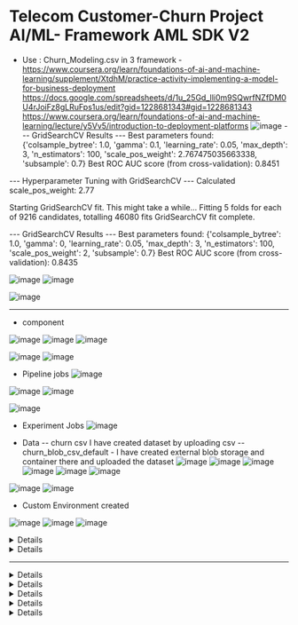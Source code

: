 # Telecom Customer-Churn Project AI/ML- Framework AML SDK V2
- Use : Churn_Modeling.csv
in 3 framework - https://www.coursera.org/learn/foundations-of-ai-and-machine-learning/supplement/XtdhM/practice-activity-implementing-a-model-for-business-deployment
https://docs.google.com/spreadsheets/d/1u_25Gd_lli0m9SQwrfNZfDM0U4rJoiFz8gLRuFps1us/edit?gid=1228681343#gid=1228681343
https://www.coursera.org/learn/foundations-of-ai-and-machine-learning/lecture/y5Vv5/introduction-to-deployment-platforms
![image](https://github.com/user-attachments/assets/e294ff86-5b2b-4d84-821d-2896ef452c61)
--- GridSearchCV Results ---
Best parameters found: {'colsample_bytree': 1.0, 'gamma': 0.1, 'learning_rate': 0.05, 'max_depth': 3, 'n_estimators': 100, 'scale_pos_weight': 2.767475035663338, 'subsample': 0.7}
Best ROC AUC score (from cross-validation): 0.8451

--- Hyperparameter Tuning with GridSearchCV ---
Calculated scale_pos_weight: 2.77

Starting GridSearchCV fit. This might take a while...
Fitting 5 folds for each of 9216 candidates, totalling 46080 fits
GridSearchCV fit complete.

--- GridSearchCV Results ---
Best parameters found: {'colsample_bytree': 1.0, 'gamma': 0, 'learning_rate': 0.05, 'max_depth': 3, 'n_estimators': 100, 'scale_pos_weight': 2, 'subsample': 0.7}
Best ROC AUC score (from cross-validation): 0.8435




![image](https://github.com/user-attachments/assets/8dd60f37-cd96-4760-be1b-c83400afb965)
![image](https://github.com/user-attachments/assets/95f9e97f-4fe6-4acd-97a8-8f0f2442efc2)

![image](https://github.com/user-attachments/assets/379e504d-e020-4f58-a33a-6f1354932201)




-------------------------------------------------------------------------------------------------------------------------
- component

![image](https://github.com/user-attachments/assets/950f88ac-b0d4-42ca-932a-7e6430638bdf)
![image](https://github.com/user-attachments/assets/04553556-c10f-41fe-a96f-2bf6d51b97bb)
![image](https://github.com/user-attachments/assets/cfe8d3b4-a3b6-47ab-85a0-abee60d25bd4)

![image](https://github.com/user-attachments/assets/360f2be0-2478-4f2b-baec-223c89947924)
![image](https://github.com/user-attachments/assets/555476f7-7fcd-41fd-afb4-aa88faf3fb71)

- Pipeline jobs
![image](https://github.com/user-attachments/assets/ce201a36-d2c4-4601-8e6f-74d767da46db)

![image](https://github.com/user-attachments/assets/aebf7857-30f5-4f29-a6f2-4977f5ea7421)
![image](https://github.com/user-attachments/assets/bf4cd8f4-9d59-4bfb-b7dc-ca1a9e93c4a0)

![image](https://github.com/user-attachments/assets/4f0da376-ba1f-4507-b1c7-2ee90be43efc)


- Experiment Jobs
![image](https://github.com/user-attachments/assets/fac1439d-3881-45f5-93dc-230da88f8878)


- Data
  -- churn csv I have created dataset by uploading csv
  -- churn_blob_csv_default - I have created external blob storage and container there and uploaded the dataset
![image](https://github.com/user-attachments/assets/d8c2416c-4d86-40e2-ad40-4c3ecf160e08)
![image](https://github.com/user-attachments/assets/dafac8fc-9985-46b4-b366-d834e52524b8)
![image](https://github.com/user-attachments/assets/27fcb838-3a00-4f35-8e6b-a22bb682a470)
![image](https://github.com/user-attachments/assets/7f286199-0c1d-4bda-9685-baed09a2931e)
![image](https://github.com/user-attachments/assets/cc9a127c-bd06-4f3d-95bc-02601679544b)
![image](https://github.com/user-attachments/assets/54ca06ab-4f87-4869-8eed-28f92eb8ee32)

![image](https://github.com/user-attachments/assets/33c769aa-c381-4f47-be96-1b370087cf90)
![image](https://github.com/user-attachments/assets/ec473ac5-1bbd-4a4d-bb88-c1a8e10a31f0)


 - Custom Environment created

![image](https://github.com/user-attachments/assets/1947dde9-63eb-4633-950c-2359267740c5)
![image](https://github.com/user-attachments/assets/0f6e6264-15bc-45bb-b208-de8e6a18f15a)
![image](https://github.com/user-attachments/assets/d492cd0c-f177-4c06-a557-7e3c8a79b7da)


<details>

  metrics: accuracy (the proportion of correct predictions) and AUC (a measure of the model's ability to discriminate between classes)
- The ROC curve plots the True Positive Rate (TPR) against the False Positive Rate (FPR) at various threshold settings.

- AUC represents the degree or measure of separability. It tells us how much the model is capable of distinguishing between classes.

- An AUC of 1.0 means the model perfectly distinguishes between the positive and negative classes.

🔍 Understanding the Confusion Matrix
The heatmap you shared is a confusion matrix, used to evaluate classification model performance:

Predicted No (0)	Predicted Yes (1)
Actual No	1200 (TN)	230 (FP)
Actual Yes	140 (FN)	240 (TP)

Accuracy: (TP + TN) / Total = (1200 + 240) / (1200 + 230 + 140 + 240) ≈ 0.80

Precision (for Churn=1): TP / (TP + FP) = 240 / (240 + 230) ≈ 0.51

Recall (for Churn=1): TP / (TP + FN) = 240 / (240 + 140) ≈ 0.63

F1-score is moderate → indicating some imbalance or difficulty in predicting churn.

📊 Feature Correlation with Churn
You shared a sorted correlation list. The top negative correlations (features reducing churn likelihood) include:

Feature	Correlation
tenure	-0.35
Contract_Two year	-0.30
DeviceProtection_No internet service	-0.22
OnlineSecurity_Yes	-0.17
TechSupport_Yes	-0.16

Top positive correlations (features increasing churn likelihood):

Feature	Correlation
Contract_Month-to-month	+0.40
OnlineSecurity_No	+0.34
TechSupport_No	+0.33

✅ Top 5 Features for Churn Prediction
Based on absolute correlation:

tenure (↓ churn with more tenure)

Contract_Month-to-month (↑ churn)

OnlineSecurity_No (↑ churn)

TechSupport_No (↑ churn)

Contract_Two year (↓ churn)

These features are very predictive and should be prioritized.

Purpose: This entire line calculates the correlation of all features in your X_all DataFrame with the 'Churn' variable and then sorts them. This is a very common step in feature selection or understanding feature importance:

High positive correlation: Features that have a high positive correlation with 'Churn' mean that as the value of that feature increases, the likelihood of churn also increases.
High negative correlation: Features that have a high negative correlation with 'Churn' mean that as the value of that feature increases, the likelihood of churn decreases.
Close to zero correlation: Features with correlations close to zero have little linear relationship with 'Churn'.
4. The Output (Correlation Values):

The output you provided is the sorted list of correlation coefficients with 'Churn'. Let's interpret some of the key ones:

tenure -0.352404: This indicates a moderately strong negative correlation. Customers with longer tenure (have been with the company longer) are less likely to churn. This makes intuitive sense.
Contract_Two year -0.302253: Customers on a two-year contract are significantly less likely to churn. This is also expected, as longer contracts imply more commitment.
DeviceProtection_No internet service -0.227890 (and similar for StreamingTV, OnlineBackup, etc. with "No internet service"): These indicate that customers who don't have internet service (and thus don't have these internet-dependent services) are less likely to churn. This group might have different service expectations or needs.
InternetService_No -0.227890: This directly confirms the above point – not having internet service is negatively correlated with churn.
PaperlessBilling_No -0.191825: Customers who don't use paperless billing are slightly less likely to churn.
Contract_One year -0.177820: Similar to two-year contracts, one-year contracts also show a negative correlation with churn.
OnlineSecurity_Yes -0.171226: Customers who have online security are less likely to churn. This suggests that value-added services can improve retention.
TechSupport_Yes -0.164674: Similar to online security, customers with tech support are less likely to churn.
Dependents_Yes -0.164221: Customers with dependents are less likely to churn.
SeniorCitizen_No -0.150889: Customers who are not senior citizens are less likely to churn. (Conversely, senior citizens are more likely to churn.)
Partner_Yes -0.150448: Customers with a partner are less likely to churn.
TechSupport_No 0.337281: This is a strong positive correlation. Customers who do not have tech support are more likely to churn. This is the inverse of TechSupport_Yes and makes sense.
OnlineSecurity_No 0.342637: Similar to tech support, not having online security is strongly positively correlated with churn.
Contract_Month-to-month 0.405103: This is the strongest positive correlation in your output. Customers on a month-to-month contract are much more likely to churn. This is a very common finding in churn analysis, as these customers have less commitment.
Churn 1.000000: This is the correlation of 'Churn' with itself, which is always 1.0.
In Summary:

You are performing a preliminary exploration of your customer churn dataset.

You're separating your features into categories (which will likely be one-hot encoded later) and numerical features.
You're then calculating the correlation of all these features (after potentially transforming categorical ones into numerical representations) with your target variable, 'Churn'.
The correlation output helps you identify which features are most strongly associated with churn (both positively and negatively). This information is crucial for:
Feature selection: Deciding which features are most relevant for building a predictive model.
Understanding customer behavior: Gaining insights into why customers churn (e.g., month-to-month contracts are a big churn driver, while long tenure reduces churn).
Business strategies: Informing business decisions to reduce churn (e.g., offering incentives for longer contracts, promoting online security/tech support).

-----------------------------------------------------------------------------------------------------------------------




🔧 Which Models to Use for Churn Prediction?
Given:

Binary classification

Some imbalance in churned vs non-churned

Mix of categorical and numerical features
-------------------------------------------------------------------------------------------------------------------------------------------------
Confusion Matrix Visualization

The image you provided is a Confusion Matrix, visualized as a heatmap.

What it represents: A confusion matrix is a table that summarizes the performance of a classification algorithm. It shows the number of correct and incorrect predictions made by the model compared to the actual outcomes.

Axes:

X-axis (horizontal): Predicted classes (0 and 1)
Y-axis (vertical): Actual classes (0 and 1)
Cells (Reading the numbers - Note: The e+02 means * 10^2, so 1.2e+03 is 1200):

Top-Left (Actual 0, Predicted 0): 1.2e+03 (1200)

These are True Negatives (TN).
The model correctly predicted 1200 instances as class 0 (e.g., "did not churn").
Top-Right (Actual 0, Predicted 1): 2.2e+02 (220)

These are False Positives (FP), also known as Type I errors.
The model incorrectly predicted 220 instances as class 1 (e.g., "churned"), when they were actually class 0 ("did not churn").
Bottom-Left (Actual 1, Predicted 0): 1.2e+02 (120)

These are False Negatives (FN), also known as Type II errors.
The model incorrectly predicted 120 instances as class 0 ("did not churn"), when they were actually class 1 ("churned").
Bottom-Right (Actual 1, Predicted 1): 2.4e+02 (240)

These are True Positives (TP).
The model correctly predicted 240 instances as class 1 ("churned").
Interpretation:

The model seems to be better at predicting class 0 (no churn) than class 1 (churn), given the higher number of True Negatives (1200) compared to True Positives (240).
There are a significant number of False Positives (220), meaning the model incorrectly predicts churn for non-churning customers.
There are also False Negatives (120), meaning the model misses some actual churners.
2. Overall Metrics

Accuracy: 0.8040885860306644 (approx. 80.4%)

Formula: (TP + TN) / (TP + TN + FP + FN)
Meaning: This is the proportion of total predictions that were correct. In your case, about 80.4% of the predictions made by the model were accurate.
Consideration: While accuracy is a good general metric, for imbalanced datasets (where one class is much more frequent than the other, which is common in churn prediction), it can be misleading. For example, if 90% of customers don't churn, a model that always predicts "no churn" would have 90% accuracy, but it would be useless for identifying actual churners.
AUC: 0.8456332802690063 (approx. 0.846)

AUC stands for Area Under the Receiver Operating Characteristic (ROC) Curve.
Meaning: AUC measures the ability of a classifier to distinguish between classes. A higher AUC value indicates a better model.
An AUC of 0.5 suggests the model performs no better than random guessing.
An AUC of 1.0 represents a perfect classifier.
Interpretation: An AUC of 0.846 is generally considered very good, indicating that your model has a strong ability to differentiate between churning and non-churning customers. This is often a more reliable metric than accuracy for imbalanced datasets.
3. Classification Report

This table provides a more detailed breakdown of the model's performance for each class.

              precision    recall  f1-score   support

           0       0.84      0.90      0.87      1294
           1       0.67      0.52      0.59       467

    accuracy                           0.80      1761
   macro avg       0.75      0.71      0.73      1761
weighted avg       0.79      0.80      0.80      1761
Let's explain the columns:

support:

This is the actual number of instances for each class in your testing set.
For class 0 (e.g., "No Churn"): There were 1294 actual instances.
For class 1 (e.g., "Churn"): There were 467 actual instances.
Total instances in testing set: 1294 + 467 = 1761. (This confirms your accuracy calculation denominator).
Observation: The dataset is imbalanced, with significantly more "No Churn" customers than "Churn" customers.
precision:

Formula: TP / (TP + FP) (For a given class)
Meaning: Out of all instances that the model predicted as this class, how many were actually correct? It answers: "When it says it's this class, how often is it right?"
Class 0 (No Churn): 0.84
When the model predicted "No Churn," it was correct 84% of the time.
Class 1 (Churn): 0.67
When the model predicted "Churn," it was correct 67% of the time. This means 33% of its "churn" predictions were actually non-churners (False Positives).
recall:

Formula: TP / (TP + FN) (For a given class)
Meaning: Out of all the actual instances of this class, how many did the model correctly identify? It answers: "Of all the actual cases of this class, how many did it find?" Also known as Sensitivity.
Class 0 (No Churn): 0.90
The model correctly identified 90% of the actual "No Churn" customers.
Class 1 (Churn): 0.52
The model correctly identified only 52% of the actual "Churn" customers. This means 48% of actual churners were missed (False Negatives).
f1-score:

Formula: 2 * (Precision * Recall) / (Precision + Recall)
Meaning: This is the harmonic mean of precision and recall. It's a useful metric when you need a balance between precision and recall, especially in imbalanced datasets. A high f1-score means low false positives and low false negatives.
Class 0 (No Churn): 0.87
Class 1 (Churn): 0.59
The F1-score for churn (class 1) is significantly lower, reflecting the trade-off between its precision (0.67) and relatively low recall (0.52).
accuracy:

This is the overall accuracy we discussed earlier, repeated here for convenience.
macro avg:

The unweighted average of precision, recall, and f1-score across both classes. It treats all classes equally.
weighted avg:

The average of precision, recall, and f1-score, weighted by the support (number of true instances) for each class. This is usually more representative for imbalanced datasets.
Overall Interpretation and What It Means for Churn Prediction:

Good overall performance: The accuracy of 80.4% and especially the AUC of 0.846 suggest that your model is performing quite well at discriminating between churners and non-churners.
Imbalanced Classes: The support values clearly show that your dataset has more non-churning customers (Class 0) than churning customers (Class 1).
Model's Strengths:
The model is very good at identifying non-churning customers (high recall for Class 0 - 90%).
When it predicts someone won't churn, it's usually right (high precision for Class 0 - 84%).
Model's Weaknesses (for Churn Prediction):
Identifying actual churners (Recall for Class 1 - 52%): This is the main challenge. The model only correctly identifies about half of the customers who actually churn. This means many actual churners are being missed (False Negatives).
False Positives for Churn (Precision for Class 1 - 67%): When the model predicts someone will churn, it's wrong about 33% of the time. This leads to incorrectly flagging non-churners.
What to do next for churn prediction:

For churn prediction, recall for the "churn" class (Class 1) is often more critical than accuracy. It's usually more important to identify as many actual churners as possible (so you can intervene and try to retain them), even if it means a few more false alarms.

Given the lower recall for Class 1 (52%), you might consider:

Adjusting the classification threshold: If you're using a probabilistic model, lowering the threshold for classifying a customer as "churn" might increase recall (at the cost of precision).
Resampling techniques: Oversampling the minority class (churners) or undersampling the majority class (non-churners) during training.
Using different evaluation metrics for model selection: Focusing on F1-score for Class 1, or prioritizing recall during model optimization.
Exploring different algorithms: Some algorithms are better suited for imbalanced datasets.
Feature Engineering: Creating new features that might provide more predictive power for churn.
In summary, your model is generally good, but there's room for improvement in its ability to correctly identify all actual churners, which is often the primary goal in churn prediction.


--------------------------------------------------------------------------------------------------------------------------------
Recommended models:

Random Forest Classifier

Handles both types of features well

Robust to overfitting

Easy to interpret via feature importance

XGBoost or LightGBM

Excellent performance on tabular data

Great for imbalanced data (can tune scale_pos_weight)

Supports built-in handling of missing data

Logistic Regression (baseline)

Quick to implement and benchmark

Useful for interpretability

⚙️ Hyperparameter Tuning Tips
Use GridSearchCV or RandomizedSearchCV. For imbalanced classification, focus on:

For RandomForest:

python
params = {
  'n_estimators': [100, 200],
  'max_depth': [10, 20, None],
  'min_samples_split': [2, 5],
  'class_weight': ['balanced']
}


For XGBoost:

params = {
  'n_estimators': [100, 300],
  'max_depth': [3, 6],
  'learning_rate': [0.01, 0.1],
  'scale_pos_weight': [1, 3, 5]  # important for imbalance
}

Let’s break this down in a structured way to help you understand what's going on with your churn prediction project, how to interpret the results, and which algorithms and tuning strategies can optimize your model.

---

### 🔍 **Understanding the Confusion Matrix**

The heatmap you shared is a **confusion matrix**, used to evaluate classification model performance:

|                | Predicted No (0) | Predicted Yes (1) |
| -------------- | ---------------- | ----------------- |
| **Actual No**  | 1200 (TN)        | 230 (FP)          |
| **Actual Yes** | 140 (FN)         | 240 (TP)          |

* **Accuracy**: `(TP + TN) / Total = (1200 + 240) / (1200 + 230 + 140 + 240) ≈ 0.80`
* **Precision (for Churn=1)**: `TP / (TP + FP) = 240 / (240 + 230) ≈ 0.51`
* **Recall (for Churn=1)**: `TP / (TP + FN) = 240 / (240 + 140) ≈ 0.63`
* **F1-score** is moderate → indicating some imbalance or difficulty in predicting churn.

---

### 📊 **Feature Correlation with Churn**

You shared a sorted correlation list. The top **negative correlations** (features reducing churn likelihood) include:

| Feature                                | Correlation |
| -------------------------------------- | ----------- |
| `tenure`                               | -0.35       |
| `Contract_Two year`                    | -0.30       |
| `DeviceProtection_No internet service` | -0.22       |
| `OnlineSecurity_Yes`                   | -0.17       |
| `TechSupport_Yes`                      | -0.16       |

Top **positive correlations** (features increasing churn likelihood):

| Feature                   | Correlation |
| ------------------------- | ----------- |
| `Contract_Month-to-month` | +0.40       |
| `OnlineSecurity_No`       | +0.34       |
| `TechSupport_No`          | +0.33       |

### ✅ **Top 5 Features for Churn Prediction**

Based on absolute correlation:

1. `tenure` (↓ churn with more tenure)
2. `Contract_Month-to-month` (↑ churn)
3. `OnlineSecurity_No` (↑ churn)
4. `TechSupport_No` (↑ churn)
5. `Contract_Two year` (↓ churn)

These features are very predictive and should be prioritized.

---

### 🔧 **Which Models to Use for Churn Prediction?**

Given:

* Binary classification
* Some imbalance in churned vs non-churned
* Mix of categorical and numerical features

**Recommended models:**

1. **Random Forest Classifier**

   * Handles both types of features well
   * Robust to overfitting
   * Easy to interpret via feature importance

2. **XGBoost or LightGBM**

   * Excellent performance on tabular data
   * Great for imbalanced data (can tune `scale_pos_weight`)
   * Supports built-in handling of missing data

3. **Logistic Regression (baseline)**

   * Quick to implement and benchmark
   * Useful for interpretability

---

### ⚙️ **Hyperparameter Tuning Tips**

Use `GridSearchCV` or `RandomizedSearchCV`. For imbalanced classification, focus on:

**For RandomForest:**

```python
params = {
  'n_estimators': [100, 200],
  'max_depth': [10, 20, None],
  'min_samples_split': [2, 5],
  'class_weight': ['balanced']
}
```

**For XGBoost:**

```python
params = {
  'n_estimators': [100, 300],
  'max_depth': [3, 6],
  'learning_rate': [0.01, 0.1],
  'scale_pos_weight': [1, 3, 5]  # important for imbalance
}
```

---

### 🧠 Evaluation Metrics

Since your model might struggle more with minority class (churned customers), use:

* **AUC-ROC**: Already mentioned (0.84, quite good!)
* **F1-score**: Better than accuracy when imbalance exists
* **Precision-Recall curve**: For assessing performance on positive (churn) class

---

Would you like help with writing optimized code for modeling or hyperparameter tuning using `RandomForest`, `XGBoost`, or as an Azure ML pipeline?


  
</details>


<details>

Algorithms to Choose:
While many algorithms can work, some are inherently better or easier to adapt for imbalanced datasets.

1. Tree-Based Ensemble Methods (Often Top Performers):

Random Forest:
Pros: Robust to overfitting, can handle high-dimensional data, implicitly performs some feature importance. Good default choice.
Optimization Strategy: Can be tuned with class_weight='balanced' to give more importance to the minority class.
Gradient Boosting (e.g., XGBoost, LightGBM, CatBoost):
Pros: Generally provide state-of-the-art performance. Excellent at capturing complex non-linear relationships.
Optimization Strategy:
scale_pos_weight (XGBoost): This is highly effective for imbalanced classification. Set it to count(negative examples) / count(positive examples) (5173 / 1869 ≈ 2.77).
is_unbalance (LightGBM): Set to True.
auto_class_weights (CatBoost): Set to weights.
class_weight='balanced' can also be used if the library supports it directly (less common for boosting, but check documentation).
Consideration: Can be prone to overfitting if not tuned carefully.
2. Logistic Regression:

Pros: Simple, interpretable, good baseline model.
Optimization Strategy: Use class_weight='balanced' to penalize misclassifications of the minority class more heavily. This helps prevent the model from simply predicting the majority class all the time.
3. Support Vector Machines (SVMs):

Pros: Effective in high-dimensional spaces, robust to outliers.
Optimization Strategy: Use class_weight='balanced' or adjust the C parameter carefully. However, for large datasets, SVMs can be computationally expensive.
4. k-Nearest Neighbors (k-NN):

Pros: Simple, non-parametric.
Consideration: Can be sensitive to irrelevant features and the curse of dimensionality. Less commonly the top performer for imbalanced classification without careful preprocessing.
5. Neural Networks (Deep Learning):

Pros: Can learn very complex patterns.
Optimization Strategy: Requires more data, careful architecture design, and specific handling for imbalance (e.g., custom loss functions, weighted sampling, or weighted loss). More complex to set up and tune.
Strategies to Optimize for Imbalanced Datasets (Beyond Algorithm Choice):
These techniques modify the training process or the data itself to help the model learn from the minority class.

Class Weighting (as mentioned above): This is the most straightforward and often very effective method. It tells the algorithm to assign a higher penalty for misclassifying the minority class. Most Scikit-learn classifiers have a class_weight parameter.

Resampling Techniques:

Oversampling the Minority Class (e.g., SMOTE, ADASYN): Creates synthetic samples for the minority class to balance the dataset.
SMOTE (Synthetic Minority Over-sampling Technique): Creates new synthetic examples that are combinations of existing minority class samples.
ADASYN (Adaptive Synthetic Sampling): Similar to SMOTE but focuses on generating samples for minority class examples that are harder to learn.
Undersampling the Majority Class (e.g., RandomUnderSampler, NearMiss): Randomly removes samples from the majority class to balance the dataset.
Caution: Can lead to loss of valuable information from the majority class if too many samples are removed.
Combined Approaches (e.g., SMOTE-Tomek, SMOTE-ENN): Combine oversampling with undersampling to both create new minority samples and clean up noisy examples in the majority class.
When to Apply: Apply resampling after splitting your data into training and testing sets, and only to the training set to prevent data leakage. Use libraries like imbalanced-learn.
Cost-Sensitive Learning: Directly incorporates misclassification costs into the learning algorithm. This is more advanced and less common for general-purpose algorithms unless they explicitly support it.

Ensemble Methods with Imbalance Handling:

Bagging Classifiers: Can perform well with imbalanced data.
Boosting Classifiers with scale_pos_weight / is_unbalance: As discussed under algorithms, these are highly effective.
Hyperparameter Tuning:
Once you've chosen an algorithm and an imbalance handling strategy, you'll need to tune its hyperparameters.

1. Evaluation Metrics (Crucial for Imbalanced Data):

DO NOT solely rely on Accuracy.
Prioritize:
AUC-ROC (Area Under the Receiver Operating Characteristic Curve): Excellent for evaluating classifier performance across all possible classification thresholds.
Precision, Recall, and F1-score for the Minority Class (Churn):
Recall (Sensitivity): How many actual churners did you correctly identify? (Crucial for not missing potential churners).
Precision: How many of your predicted churners were actually churners? (Important for not wasting resources on false alarms).
F1-score: A balance between precision and recall.
Average Precision (AP) / AUC-PR (Area Under the Precision-Recall Curve): Sometimes preferred over AUC-ROC for highly imbalanced datasets, as it focuses more on the positive class.
2. Tuning Techniques:

Grid Search (GridSearchCV): Exhaustively tries every combination of specified hyperparameters. Good for understanding the parameter space, but can be computationally expensive.
Randomized Search (RandomizedSearchCV): Randomly samples hyperparameter combinations. Often finds a good set of parameters much faster than Grid Search, especially for a large parameter space.
Bayesian Optimization (e.g., using hyperopt, Optuna, Scikit-optimize): More intelligent search algorithms that build a probabilistic model of the objective function (e.g., AUC) and use it to select the next best hyperparameter combination. Much more efficient for complex models and large search spaces.
3. Cross-Validation:

Always use stratified k-fold cross-validation (StratifiedKFold) when tuning models on imbalanced datasets. This ensures that each fold maintains the same proportion of classes as the original dataset, leading to more reliable performance estimates.
Recommended Steps for Your Churn Prediction Task:
Data Preprocessing:

Handle missing values.
Perform one-hot encoding for your categorical features.
Scale numerical features (e.g., using StandardScaler or MinMaxScaler), especially important for algorithms like SVMs or Logistic Regression.
Train-Test Split:

Split your data into training and testing sets (e.g., 80% train, 20% test) using stratify=y to maintain the class distribution in both sets.
Choose an Algorithm & Imbalance Strategy:

Start with a Gradient Boosting model (XGBoost or LightGBM) and use its built-in scale_pos_weight or is_unbalance parameter. This is often the most effective approach.
As a baseline, try Logistic Regression with class_weight='balanced'.
Hyperparameter Tuning with Cross-Validation:

Define a reasonable range of hyperparameters for your chosen algorithm.
Use RandomizedSearchCV or GridSearchCV (if the search space is small) with scoring='roc_auc' (or a custom scorer that prioritizes recall for the positive class if that's your business goal).
Ensure you use StratifiedKFold for cross-validation.
Evaluate on Test Set:

After finding the best model from your training and tuning, evaluate its performance on the unseen test set using the confusion matrix, accuracy, AUC-ROC, and especially precision, recall, and F1-score for the 'Churn' class.
By following these steps, you'll be well-equipped to build a robust churn prediction model for your imbalanced dataset.
  
</details>






















--------------------------------------------------------------------------------------------------------------------------------------
<details>
  


- pipeline -
- Model development
  - - framework choice - the ability of framework to scale with project demands
  - - Model lifecycle
- deployment platform - AKS (Containerized application)- ACI - on cloud scalability: autoscaling, secure your model and integrate with other systems(DB, API, WServices), performance: speed - Powerful Solution
  - - Azure service - would you use to deploy an ML model as a web service that can be accessed by other applications via HTTP requests
- Maintain: App Insights and Monitor (Data Drift) - Continuous monitoring helps ensure the model remains accurate and effective, allowing for timely adjustments if performance issues arise.

  * AutoML - automatically select and tunes best performing model

  - Data access - API, Webscraping, DB, sensor, IoT git, link, external, open source
  
      *  RAG enables AI to retrieve fresh (real-time), relevant data from external sources, enhancing the generated content’s accuracy and relevance.
      *  https://www.coursera.org/learn/foundations-of-ai-and-machine-learning/supplement/AMEqp/comparison-of-data-sources-for-rag-and-traditional-ml-pipelines

 - The main purpose of data encryption is to safeguard sensitive data from unauthorized access, ensuring privacy and security.RBAC is a widely used method for managing user access to sensitive data based on their roles within the organization.
 - Data Management
  - - Data quality -To improve the accuracy and reliability of the AI models
   -- Data governance ensures responsible usage of data, compliance with regulations, and overall data quality throughout its life cycle.
   -- https://www.coursera.org/learn/foundations-of-ai-and-machine-learning/supplement/Nu3A7/practice-activity-auditing-ml-code-for-security-vulnerabilities
   -- https://www.coursera.org/learn/foundations-of-ai-and-machine-learning/supplement/Nu3A7/practice-activity-auditing-ml-code-for-security-vulnerabilities

- ML framework
  * Tensorflow, Pytorch, Keras, Scikit-learn, Apache Spark MLlib, Azure ML SDK
  * Define - Model Type : deep learning task - tensflow/pytorch - large scale - GPU/TPU - cloud - edge
            -- classical ml algorithm - DT, SVM - small/medium - CPU - sk-learn
    
- Azure
    - https://www.coursera.org/learn/foundations-of-ai-and-machine-learning/supplement/qJvih/selecting-the-right-model-deployment-strategy-in-microsoft-azure
 
- Pretrained LLM Model -  Pretrained LLMs can be fine-tuned for customer service tasks, allowing them to understand and respond to queries quickly and accurately, leading to improved customer satisfaction.
    -- T5 - analyze
    -- gpt n bert

- Implementing Models - prep, deploy, monitor - https://www.coursera.org/learn/foundations-of-ai-and-machine-learning/supplement/mwEGm/introduction-to-implementing-models




</details>


<details>

This statement describes a common step in feature selection, particularly in statistical modeling like linear regression. To understand it, let's break down the key terms:

1. Feature:
In machine learning and statistics, a "feature" (also called a predictor or independent variable) is an individual measurable property or characteristic of a phenomenon being observed. For example, if you're trying to predict house prices, features might include square footage, number of bedrooms, location, etc.

2. Significance:
In a statistical model, a feature is considered "significant" if it has a statistically demonstrable relationship with the outcome (the dependent variable) that is unlikely to be due to random chance. In other words, it meaningfully contributes to explaining or predicting the outcome.

3. p-value:
The p-value is a probability that helps you determine the statistical significance of a result. Specifically, in the context of a feature in a model:

Null Hypothesis (H 
0
​
 ): This is the default assumption that the feature has no significant relationship with the outcome (i.e., its coefficient in a regression model is zero).

Alternative Hypothesis (H 
1
​
 ): This is the claim that the feature does have a significant relationship with the outcome.

P-value's role: The p-value tells you the probability of observing the data you have (or more extreme data) if the null hypothesis were true.

A high p-value (e.g., > 0.05, which is a common significance level or alpha (α)) means there's a high probability that you would observe such a relationship even if the feature genuinely had no effect. This suggests that your observed relationship might just be due to random chance, and you fail to reject the null hypothesis. In practical terms, the feature is not statistically significant.
A low p-value (e.g., < 0.05) means there's a low probability of observing such a relationship if the feature had no effect. This suggests that the observed relationship is unlikely to be due to chance, giving you strong evidence to reject the null hypothesis. In practical terms, the feature is statistically significant.
4. "Remove the least significant feature—i.e., the feature with the highest p-value":

This is a strategy often used in backward elimination for feature selection. The idea is to build a model with all potential features and then iteratively remove features that contribute the least.

Here's the step-by-step interpretation:

Build an initial model: You start by building a statistical model (e.g., a multiple linear regression model) that includes all the features you're considering.
Calculate p-values for each feature: The model's output will typically provide a p-value for each feature's coefficient. This p-value indicates how likely it is that the feature's observed effect on the outcome is just random noise, assuming it truly has no effect.
Identify the "least significant" feature: The feature with the highest p-value is the one that provides the least evidence against the null hypothesis (i.e., the one most likely to have no real relationship with the outcome). It's the feature whose observed correlation with the target variable is most likely just random.
Remove it: You then remove this feature from your model.
Rebuild and repeat: You re-run the model with the remaining features and repeat the process (re-calculating p-values, identifying the highest, and removing it) until all remaining features have p-values below a predefined significance level (e.g., 0.05).
Why do this?

Simpler models: Fewer features make the model easier to understand and interpret.
Reduced overfitting: Irrelevant features can introduce noise and cause a model to fit the training data too closely, leading to poor performance on new, unseen data (overfitting). Removing them can improve the model's generalization ability.
Improved efficiency: Models with fewer features are faster to train and use.
In essence, "removing the least significant feature—i.e., the feature with the highest p-value" is a systematic way to prune your model by eliminating variables that don't seem to have a statistically reliable connection to what you're trying to predict.
  
</details>

<details>

  Here's the summary of your Decision Tree Classifier's performance:

Tree depth: 30
Number of leaves: 1114
Accuracy: 0.7289 (or 72.89%)
Confusion Matrix:
True Negatives (0,0): 836 (Correctly predicted non-churners)
False Positives (0,1): 191 (Predicted churners, but they were non-churners)
False Negatives (1,0): 191 (Predicted non-churners, but they were churners - this is critical for churn!)
True Positives (1,1): 191 (Correctly predicted churners)
Classification Report:
Class 0 (Non-Churners): Precision 0.81, Recall 0.81, F1-score 0.81
Class 1 (Churners): Precision 0.50, Recall 0.50, F1-score 0.50
Accuracy: 0.73
Macro Avg: 0.66 (P, R, F1)
Weighted Avg: 0.73 (P, R, F1)
Is the Decision Tree Classifier Appropriate?
Yes, a Decision Tree Classifier is an appropriate type of model for binary classification problems like churn prediction. It is designed to handle categorical and numerical features and produces a classification output.

However, the specific performance of this Decision Tree model indicates a problem, primarily related to overfitting and its handling of the imbalanced dataset.
</details>

<details>

You've provided the correlation coefficients between each feature and the 'Churn' target variable. This is a good starting point for understanding relationships and potentially for feature selection.

However, when deciding which columns to drop for a better model fit, simply looking at individual correlation coefficients isn't enough, especially with the advanced models (XGBoost, Random Forest, Stacking) you're using. Here's why and what to do:

Why Simple Correlation Isn't Enough for Dropping Features:

Multicollinearity: Features highly correlated with 'Churn' might also be highly correlated with each other (multicollinearity). If two features provide redundant information, keeping both might not add much value and can sometimes confuse linear models (like your OLS attempt), though tree-based models are more robust to it.
Non-linear Relationships: Correlation only captures linear relationships. A feature might have a strong non-linear relationship with 'Churn' but show a low linear correlation coefficient. Tree-based models can capture these non-linearities.
Feature Importance from Models: The models you've trained (XGBoost, Random Forest) already have internal mechanisms to identify which features they find most useful for prediction. These are generally much more reliable indicators of a feature's predictive power within that specific model than simple univariate correlations.
Ensemble Power: Sometimes, features that are individually weak might contribute positively when combined by an ensemble model.
Analysis of Your Correlation List (and initial thoughts):

Strong Positive Correlation with Churn: These features are more likely to be associated with churn.

Contract_Month-to-month (0.405) - Very strong, as expected. Month-to-month customers are much more likely to churn.
OnlineSecurity_No (0.342)
TechSupport_No (0.337)
InternetService_Fiber optic (0.308) - Fiber optic customers might be more prone to churn due to high costs or perceived better alternatives.
PaymentMethod_Electronic check (0.301)
PaperlessBilling_Yes (0.191)
MonthlyCharges (0.193) - Higher monthly charges usually correlate with churn.
SeniorCitizen_Yes (0.150)
Dependents_No (0.164)
Partner_No (0.150)
Strong Negative Correlation with Churn: These features are more likely to be associated with not churning (staying).

tenure (-0.352) - Longer tenure means less likely to churn, which is logical.
Contract_Two year (-0.302) - Customers on long-term contracts are very unlikely to churn.
DeviceProtection_No internet service (-0.227), StreamingTV_No internet service (-0.227), OnlineBackup_No internet service (-0.227), StreamingMovies_No internet service (-0.227), OnlineSecurity_No internet service (-0.227), InternetService_No (-0.227), TechSupport_No internet service (-0.227) - These are all related to having no internet service, which suggests that customers without internet service have different churn patterns (possibly lower due to simpler plans).
TotalCharges (-0.199) - This is interesting. While MonthlyCharges is positive, TotalCharges is negative. This is usually because TotalCharges is highly correlated with tenure (TotalCharges = MonthlyCharges * tenure). Longer tenure means higher TotalCharges, and longer tenure correlates with less churn.
PaperlessBilling_No (-0.191)
Contract_One year (-0.177)
OnlineSecurity_Yes (-0.171)
TechSupport_Yes (-0.164)
Weak/Near Zero Correlation: These features have very little linear relationship with Churn.

gender_Male (-0.0086), gender_Female (0.0086) - Suggests gender has very little impact on churn. This is a common finding in telecom churn datasets.
PhoneService_No, PhoneService_Yes, MultipleLines_No phone service, MultipleLines_No - These are very close to zero.
  
</details>

<details>

Okay, let's break down the results of your Tuned Random Forest Classifier and its Precision-Recall curve. This is excellent progress for your churn prediction model!

1. GridSearchCV Tuning Results for Random Forest
--- Tuning Random Forest with GridSearchCV ---
Fitting 5 folds for each of 216 candidates, totalling 1080 fits
Best Random Forest parameters: {'class_weight': 'balanced', 'max_depth': 10, 'min_samples_leaf': 15, 'min_samples_split': 10, 'n_estimators': 200}
Best ROC AUC (CV) for RF: 0.8463
Process: You successfully ran GridSearchCV to find the best hyperparameters for your RandomForestClassifier. It explored 216 different combinations of parameters with 5-fold cross-validation.
Best Parameters Found:
class_weight='balanced': This is crucial and a great find! It tells the Random Forest to automatically adjust weights inversely proportional to class frequencies, helping to mitigate the impact of class imbalance (fewer churners than non-churners).
max_depth: 10: The individual trees in the forest will be limited to a depth of 10. This is a good sign, as it prevents the deep overfitting you saw with your untuned single Decision Tree (which had a depth of 30).
min_samples_leaf: 15: Each leaf node must have at least 15 samples. This further prevents the trees from becoming too granular and overfitting.
min_samples_split: 10: A node must have at least 10 samples before it can be split.
n_estimators: 200: The forest will consist of 200 individual decision trees. More trees generally lead to more stable and robust predictions.
Best ROC AUC (CV) for RF: 0.8463: This is the average ROC AUC score achieved during cross-validation with these best parameters. It's a very good score, indicating that this Random Forest model has strong discriminatory power.
2. Best Tuned Random Forest Performance on Test Set
--- Best Tuned Random Forest Performance on Test Set ---
Accuracy (Best RF): 0.7665
AUC (Best RF): 0.8508

Classification Report (Best RF):
              precision    recall  f1-score   support

           0       0.91      0.76      0.83      1027
           1       0.55      0.79      0.65       382

    accuracy                           0.77      1409
   macro avg       0.73      0.77      0.74      1409
weighted avg       0.81      0.77      0.78      1409
Accuracy (Best RF): 0.7665 (76.65%): This is the overall accuracy on the unseen test data. It's lower than your Logistic Regression (~81%) and Stacking Classifier (~82%), but we'll see why this isn't necessarily bad for churn prediction.

AUC (Best RF): 0.8508: This is the AUC on the test set, and it's quite close to the cross-validation AUC (0.8463), suggesting the model generalizes well. It's also very good, confirming strong discriminatory power.

Classification Report - The Crucial Part for Churn:

Class 0 (Non-Churners):
Precision: 0.91 (Extremely high! When it predicts someone won't churn, it's correct 91% of the time.)
Recall: 0.76 (It identifies 76% of actual non-churners.)
F1-score: 0.83
Class 1 (Churners - the target class):
Precision: 0.55 (Out of all customers predicted to churn, 55% actually churn.)
Recall: 0.79 (You are successfully identifying 79% of the actual churners!)
F1-score: 0.65
3. Precision-Recall Curve Analysis
The image shows a standard Precision-Recall curve.

What it represents: It plots the trade-off between Precision (how many of your positive predictions are correct) and Recall (how many of the actual positives you're catching) across all possible classification thresholds.
Interpretation:
The curve generally trends downwards from left to right. This means that as you increase Recall (try to catch more churners), your Precision (the proportion of your predictions that are correct) tends to decrease.
The curve is generally high, indicating a good model. A model with no discriminatory power would have a flat line near the proportion of the positive class.
You can trace along this curve to find the point that best suits your business needs.
Overall Understanding and Next Steps
This Tuned Random Forest is a very strong model for churn prediction, especially because of its high recall for the churn class.

Strengths:

Excellent Recall for Churners (0.79): This is the highlight! You're catching nearly 80% of the customers who are about to churn. This gives your retention team a wide net to identify and intervene with customers at risk.
Good AUC (0.8508): Confirms robust discriminatory ability.
High Precision for Non-Churners (0.91): The model is very accurate at identifying who won't churn, which is also valuable.
Appropriate Tuning: The max_depth and min_samples_leaf parameters prevent the overfitting you saw with the untuned Decision Tree. The class_weight='balanced' parameter effectively addresses the class imbalance.
Trade-off:

The precision for churners is 0.55. This means for every 10 customers identified as churn risks, 5-6 will actually churn, and 4-5 will be false positives. For churn prediction, this is often an acceptable trade-off given the high recall. The cost of a false positive (a gentle retention offer to a non-churner) is usually much lower than the cost of a false negative (losing a customer entirely).
Comparison to Stacking Classifier:

Your Stacking Classifier (tuned with threshold 0.35) had: Accuracy 0.8030, AUC 0.8626, Churn Precision 0.61, Churn Recall 0.70.
Your Tuned Random Forest has: Accuracy 0.7665, AUC 0.8508, Churn Precision 0.55, Churn Recall 0.79.
Notice the difference:

Random Forest has higher Recall for churners (0.79 vs 0.70).
Stacking Classifier has higher Precision for churners (0.61 vs 0.55) and higher overall Accuracy.
This highlights the fundamental precision-recall trade-off. Which model is "better" depends directly on your business's cost matrix for false positives vs. false negatives.

Next Steps:

Re-evaluate Threshold for Random Forest: Just like you did for the Stacking Classifier, you can adjust the threshold for your best_rf_model to see if you can achieve an even better balance (e.g., slightly higher precision at a slightly lower but still high recall) that aligns even more perfectly with your business goals. Use the Precision-Recall curve you just generated to guide this.

Integrate Tuned Random Forest into your Stacking Ensemble:
This is the most impactful next step. Since the Random Forest offers a different perspective (especially its high recall at this parameter setting), adding this best_rf_model as a base estimator to your StackingClassifier (along with your optimized XGBoost and Logistic Regression) is highly recommended. This could lead to a final ensemble model that combines the strengths of all individual models, potentially giving you the best of both worlds (high recall and decent precision for churners, alongside good overall accuracy).

Continue Feature Engineering and Selection: Always look for ways to improve your input data.
  
</details>
